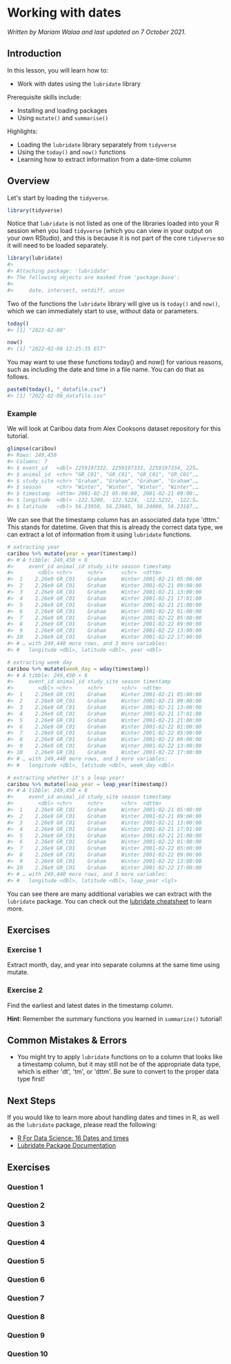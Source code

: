 


# Working with dates

*Written by Mariam Walaa and last updated on 7 October 2021.*

## Introduction

In this lesson, you will learn how to:

- Work with dates using the `lubridate` library

Prerequisite skills include:

- Installing and loading packages
- Using `mutate()` and `summarise()`

Highlights:

- Loading the `lubridate` library separately from `tidyverse`
- Using the `today()` and `now()` functions
- Learning how to extract information from a date-time column


## Overview

Let's start by loading the `tidyverse`.


```r
library(tidyverse)
```

Notice that `lubridate` is not listed as one of the libraries loaded into your R session
when you load `tidyverse` (which you can view in your output on your own RStudio), and
this is because it is not part of the core `tidyverse` so it will need to be loaded
separately.


```r
library(lubridate)
#> 
#> Attaching package: 'lubridate'
#> The following objects are masked from 'package:base':
#> 
#>     date, intersect, setdiff, union
```

Two of the functions the `lubridate` library will give us is `today()` and `now()`, which
we can immediately start to use, without data or parameters.


```r
today()
#> [1] "2022-02-08"
```


```r
now()
#> [1] "2022-02-08 12:25:35 EST"
```

You may want to use these functions today() and now() for various reasons, such as 
including the date and time in a file name. You can do that as follows.


```r
paste0(today(), "_datafile.csv")
#> [1] "2022-02-08_datafile.csv"
```

### Example

We will look at Caribou data from Alex Cooksons dataset repository for this tutorial.




```r
glimpse(caribou)
#> Rows: 249,450
#> Columns: 7
#> $ event_id   <dbl> 2259197332, 2259197333, 2259197334, 225…
#> $ animal_id  <chr> "GR_C01", "GR_C01", "GR_C01", "GR_C01",…
#> $ study_site <chr> "Graham", "Graham", "Graham", "Graham",…
#> $ season     <chr> "Winter", "Winter", "Winter", "Winter",…
#> $ timestamp  <dttm> 2001-02-21 05:00:00, 2001-02-21 09:00:…
#> $ longitude  <dbl> -122.5200, -122.5224, -122.5232, -122.5…
#> $ latitude   <dbl> 56.23950, 56.23985, 56.24000, 56.23187,…
```

We can see that the timestamp column has an associated data type 'dttm.' This stands for
datetime. Given that this is already the correct data type, we can extract a lot of
information from it using `lubridate` functions.


```r
# extracting year
caribou %>% mutate(year = year(timestamp))
#> # A tibble: 249,450 × 8
#>     event_id animal_id study_site season timestamp          
#>        <dbl> <chr>     <chr>      <chr>  <dttm>             
#>  1    2.26e9 GR_C01    Graham     Winter 2001-02-21 05:00:00
#>  2    2.26e9 GR_C01    Graham     Winter 2001-02-21 09:00:00
#>  3    2.26e9 GR_C01    Graham     Winter 2001-02-21 13:00:00
#>  4    2.26e9 GR_C01    Graham     Winter 2001-02-21 17:01:00
#>  5    2.26e9 GR_C01    Graham     Winter 2001-02-21 21:00:00
#>  6    2.26e9 GR_C01    Graham     Winter 2001-02-22 01:00:00
#>  7    2.26e9 GR_C01    Graham     Winter 2001-02-22 05:00:00
#>  8    2.26e9 GR_C01    Graham     Winter 2001-02-22 09:00:00
#>  9    2.26e9 GR_C01    Graham     Winter 2001-02-22 13:00:00
#> 10    2.26e9 GR_C01    Graham     Winter 2001-02-22 17:00:00
#> # … with 249,440 more rows, and 3 more variables:
#> #   longitude <dbl>, latitude <dbl>, year <dbl>

# extracting week day
caribou %>% mutate(week_day = wday(timestamp))
#> # A tibble: 249,450 × 8
#>     event_id animal_id study_site season timestamp          
#>        <dbl> <chr>     <chr>      <chr>  <dttm>             
#>  1    2.26e9 GR_C01    Graham     Winter 2001-02-21 05:00:00
#>  2    2.26e9 GR_C01    Graham     Winter 2001-02-21 09:00:00
#>  3    2.26e9 GR_C01    Graham     Winter 2001-02-21 13:00:00
#>  4    2.26e9 GR_C01    Graham     Winter 2001-02-21 17:01:00
#>  5    2.26e9 GR_C01    Graham     Winter 2001-02-21 21:00:00
#>  6    2.26e9 GR_C01    Graham     Winter 2001-02-22 01:00:00
#>  7    2.26e9 GR_C01    Graham     Winter 2001-02-22 05:00:00
#>  8    2.26e9 GR_C01    Graham     Winter 2001-02-22 09:00:00
#>  9    2.26e9 GR_C01    Graham     Winter 2001-02-22 13:00:00
#> 10    2.26e9 GR_C01    Graham     Winter 2001-02-22 17:00:00
#> # … with 249,440 more rows, and 3 more variables:
#> #   longitude <dbl>, latitude <dbl>, week_day <dbl>

# extracting whether it's a leap year!
caribou %>% mutate(leap_year = leap_year(timestamp))
#> # A tibble: 249,450 × 8
#>     event_id animal_id study_site season timestamp          
#>        <dbl> <chr>     <chr>      <chr>  <dttm>             
#>  1    2.26e9 GR_C01    Graham     Winter 2001-02-21 05:00:00
#>  2    2.26e9 GR_C01    Graham     Winter 2001-02-21 09:00:00
#>  3    2.26e9 GR_C01    Graham     Winter 2001-02-21 13:00:00
#>  4    2.26e9 GR_C01    Graham     Winter 2001-02-21 17:01:00
#>  5    2.26e9 GR_C01    Graham     Winter 2001-02-21 21:00:00
#>  6    2.26e9 GR_C01    Graham     Winter 2001-02-22 01:00:00
#>  7    2.26e9 GR_C01    Graham     Winter 2001-02-22 05:00:00
#>  8    2.26e9 GR_C01    Graham     Winter 2001-02-22 09:00:00
#>  9    2.26e9 GR_C01    Graham     Winter 2001-02-22 13:00:00
#> 10    2.26e9 GR_C01    Graham     Winter 2001-02-22 17:00:00
#> # … with 249,440 more rows, and 3 more variables:
#> #   longitude <dbl>, latitude <dbl>, leap_year <lgl>
```

You can see there are many additional variables we can extract with the `lubridate` 
package. You can check out the [lubridate
cheatsheet](https://raw.githubusercontent.com/rstudio/cheatsheets/master/lubridate.pdf) to
learn more.

## Exercises

### Exercise 1

Extract month, day, and year into separate columns at the same time using mutate.






### Exercise 2

Find the earliest and latest dates in the timestamp column.






**Hint**: Remember the summary functions you learned in `summarize()` tutorial!

## Common Mistakes & Errors

- You might try to apply `lubridate` functions on to a column that looks like a timestamp
column, but it may still not be of the appropriate data type, which is either 'dt', 'tm',
or 'dttm'. Be sure to convert to the proper data type first!

## Next Steps

If you would like to learn more about handling dates and times in R, as well as the
`lubridate` package, please read the following:

- [R For Data Science:  16 Dates and times](https://r4ds.had.co.nz/dates-and-times.html)
- [Lubridate Package Documentation](https://lubridate.tidyverse.org/)




## Exercises

### Question 1

### Question 2

### Question 3

### Question 4

### Question 5

### Question 6

### Question 7

### Question 8

### Question 9

### Question 10
